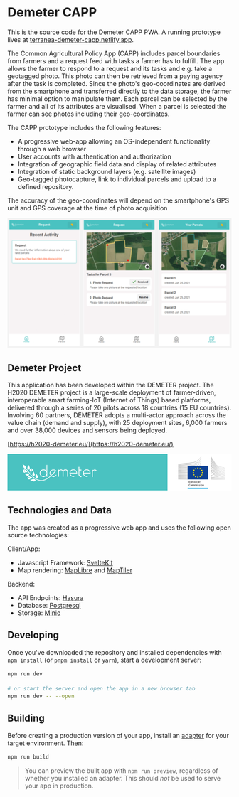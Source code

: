 # Demeter CAPP

This is the source code for the Demeter CAPP PWA. A running prototype lives at [terranea-demeter-capp.netlify.app](https://terranea-demeter-capp.netlify.app).

The Common Agricultural Policy App (CAPP) includes parcel boundaries from farmers and a request feed with tasks a farmer has to fulfill. The app allows the farmer to respond to a request and its tasks and e.g. take a geotagged photo. This photo can then be retrieved from a paying agency after the task is completed. Since the photo's geo-coordinates are derived from the smartphone and transferred directly to the data storage, the farmer has minimal option to manipulate them. Each parcel can be selected by the farmer and all of its attributes are visualised. When a parcel is selected the farmer can see photos including their geo-coordinates.

The CAPP prototype includes the following features:
- A progressive web-app allowing an OS-independent functionality through a web browser
- User accounts with authentication and authorization
- Integration of geographic field data and display of related attributes
- Integration of static background layers (e.g. satellite images)
- Geo-tagged photocapture, link to individual parcels and upload to a defined repository.

The accuracy of the geo-coordinates will depend on the smartphone's GPS unit and GPS coverage at the time of photo acquisition

![CAPP Screenshots](/Screenshots.png)

## Demeter Project
This application has been developed within the DEMETER project. The H2020 DEMETER project is a large-scale deployment of farmer-driven, interoperable smart farming-IoT (Internet of Things) based platforms, delivered through a series of 20 pilots across 18 countries (15 EU countries). Involving 60 partners, DEMETER adopts a multi-actor approach across the value chain (demand and supply), with 25 deployment sites, 6,000 farmers and over 38,000 devices and sensors being deployed.

[https://h2020-demeter.eu/](https://h2020-demeter.eu/)

![Demeter, Horizon 2020](/Demeter-Horizon.png)

## Technologies and Data
The app was created as a progressive web app and uses the following open source technologies:

Client/App:

- Javascript Framework: [SvelteKit](https://kit.svelte.dev/)
- Map rendering: [MapLibre](https://maplibre.org/) and [MapTiler](https://www.maptiler.com/)

Backend:

- API Endpoints: [Hasura](https://hasura.io/)
- Database: [Postgresql](https://www.postgresql.org/)
- Storage: [Minio](https://min.io/)

## Developing

Once you've downloaded the repository and installed dependencies with `npm install` (or `pnpm install` or `yarn`), start a development server:

```bash
npm run dev

# or start the server and open the app in a new browser tab
npm run dev -- --open
```

## Building

Before creating a production version of your app, install an [adapter](https://kit.svelte.dev/docs#adapters) for your target environment. Then:

```bash
npm run build
```

> You can preview the built app with `npm run preview`, regardless of whether you installed an adapter. This should _not_ be used to serve your app in production.

